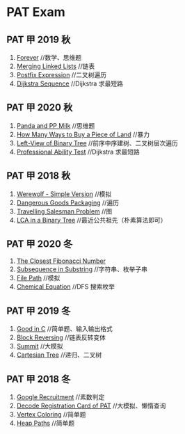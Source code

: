 # PAT Exam
## PAT 甲 2019 秋
1. [Forever](https://pintia.cn/problem-sets/1170733800028712960/problems/1170733863463366656) //数学、思维题
1. [Merging Linked Lists](https://pintia.cn/problem-sets/1170733800028712960/problems/1170733863463366657) //链表
1. [Postfix Expression](https://pintia.cn/problem-sets/1170733800028712960/problems/1170733863463366658) //二叉树遍历
1. [Dijkstra Sequence](https://pintia.cn/problem-sets/1170733800028712960/problems/1170733863463366659) //Dijkstra 求最短路

## PAT 甲 2020 秋
1. [Panda and PP Milk](https://pintia.cn/problem-sets/1302814386427613184/problems/1302814455281307648) //思维题
1. [How Many Ways to Buy a Piece of Land](https://pintia.cn/problem-sets/1302814386427613184/problems/1302814455281307649) //暴力
1. [Left-View of Binary Tree](https://pintia.cn/problem-sets/1302814386427613184/problems/1302814455281307650) //前序中序建树、二叉树层次遍历
1. [Professional Ability Test](https://pintia.cn/problem-sets/1302814386427613184/problems/1302814455281307651) //Dijkstra 求最短路

## PAT 甲 2018 秋
1. [Werewolf - Simple Version](https://pintia.cn/problem-sets/1091179335113666560/problems/1091179376683413504) //模拟
1. [Dangerous Goods Packaging](https://pintia.cn/problem-sets/1091179335113666560/problems/1091179376683413505) //遍历
1. [Travelling Salesman Problem](https://pintia.cn/problem-sets/1091179335113666560/problems/1091179376683413506) //图
1. [LCA in a Binary Tree](https://pintia.cn/problem-sets/1091179335113666560/problems/1091179376683413507) //最近公共祖先（朴素算法即可）

## PAT 甲 2020 冬
1. [The Closest Fibonacci Number](https://pintia.cn/problem-sets/1336189424478273536/problems/1336189514299293696)
1. [Subsequence in Substring](https://pintia.cn/problem-sets/1336189424478273536/problems/1336189514299293697) //字符串、枚举子串
1. [File Path](https://pintia.cn/problem-sets/1336189424478273536/problems/1336189514299293698) //模拟
1. [Chemical Equation](https://pintia.cn/problem-sets/1336189424478273536/problems/1336189514299293699) //DFS 搜索枚举

## PAT 甲 2019 冬
1. [Good in C](https://pintia.cn/problem-sets/1203317538312806400/problems/1203317626619691008) //简单题、输入输出格式
1. [Block Reversing](https://pintia.cn/problem-sets/1203317538312806400/problems/1203317626619691009) //链表反转变体
1. [Summit](https://pintia.cn/problem-sets/1203317538312806400/problems/1203317626619691010) //大模拟
1. [Cartesian Tree](https://pintia.cn/problem-sets/1203317538312806400/problems/1203317626619691011) //递归、二叉树

## PAT 甲 2018 冬
1. [Google Recruitment](https://pintia.cn/problem-sets/1091178730034982912/problems/1091178777510309888) //素数判定
1. [Decode Registration Card of PAT](https://pintia.cn/problem-sets/1091178730034982912/problems/1091178777510309889) //大模拟、懒惰查询
1. [Vertex Coloring](https://pintia.cn/problem-sets/1091178730034982912/problems/1091178777510309890) //简单题
1. [Heap Paths](https://pintia.cn/problem-sets/1091178730034982912/problems/1091178777510309891) //简单题
